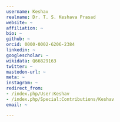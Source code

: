 ```yaml
---
username: Keshav
realname: Dr. T. S. Keshava Prasad
website: ~
affiliation: ~
bio: ~
github: ~
orcid: 0000-0002-6206-2384
linkedin: ~
googlescholar: ~
wikidata: Q66829163
twitter: ~
mastodon-url: ~
meta: ~
instagram: ~
redirect_from:
- /index.php/User:Keshav
- /index.php/Special:Contributions/Keshav
email: ~

---
```

